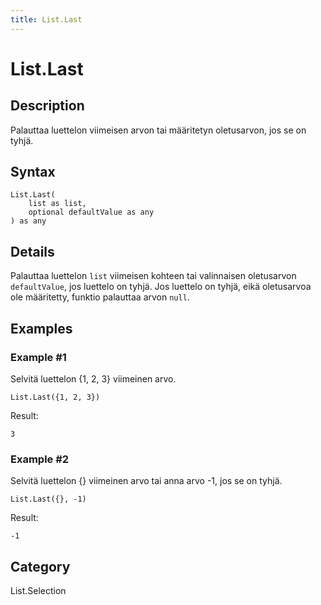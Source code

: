 ```yaml
---
title: List.Last
---
```


# List.Last


## Description

Palauttaa luettelon viimeisen arvon tai määritetyn oletusarvon, jos se on tyhjä.


## Syntax

```powerquery
List.Last(
    list as list,
    optional defaultValue as any
) as any
```


## Details

Palauttaa luettelon <code>list</code> viimeisen kohteen tai valinnaisen oletusarvon <code>defaultValue</code>, jos luettelo on tyhjä.    Jos luettelo on tyhjä, eikä oletusarvoa ole määritetty, funktio palauttaa arvon <code>null</code>.


## Examples

### Example #1 
Selvitä luettelon \{1, 2, 3} viimeinen arvo.
```powerquery
List.Last({1, 2, 3})
```

Result: 
```powerquery
3
```


### Example #2 
Selvitä luettelon \{} viimeinen arvo tai anna arvo -1, jos se on tyhjä.
```powerquery
List.Last({}, -1)
```

Result: 
```powerquery
-1
```




## Category
List.Selection
